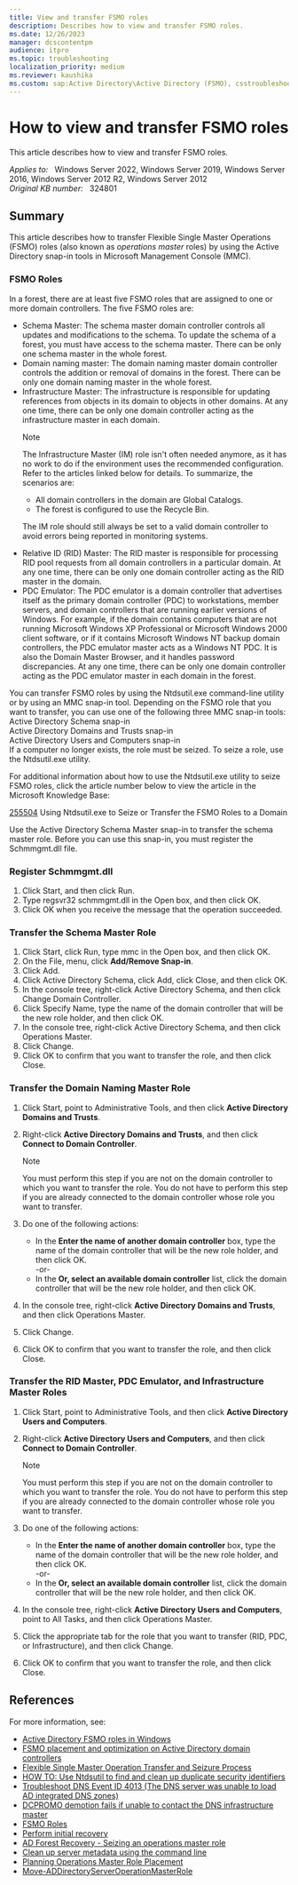 ```yaml
---
title: View and transfer FSMO roles
description: Describes how to view and transfer FSMO roles.
ms.date: 12/26/2023
manager: dcscontentpm
audience: itpro
ms.topic: troubleshooting
localization_priority: medium
ms.reviewer: kaushika
ms.custom: sap:Active Directory\Active Directory (FSMO), csstroubleshoot
---
```

# How to view and transfer FSMO roles  

This article describes how to view and transfer FSMO roles.

_Applies to:_ &nbsp; Windows Server 2022, Windows Server 2019, Windows Server 2016, Windows Server 2012 R2, Windows Server 2012  
_Original KB number:_ &nbsp; 324801

## Summary

This article describes how to transfer Flexible Single Master Operations (FSMO) roles (also known as *operations master* roles) by using the Active Directory snap-in tools in Microsoft Management Console (MMC).

### FSMO Roles

In a forest, there are at least five FSMO roles that are assigned to one or more domain controllers. The five FSMO roles are:

- Schema Master: The schema master domain controller controls all updates and modifications to the schema. To update the schema of a forest, you must have access to the schema master. There can be only one schema master in the whole forest.
- Domain naming master: The domain naming master domain controller controls the addition or removal of domains in the forest. There can be only one domain naming master in the whole forest.
- Infrastructure Master: The infrastructure is responsible for updating references from objects in its domain to objects in other domains. At any one time, there can be only one domain controller acting as the infrastructure master in each domain.
    > [!NOTE]
    > The Infrastructure Master (IM) role isn't often needed anymore, as it has no work to do if the environment uses the recommended configuration. Refer to the articles linked below for details. To summarize, the scenarios are:
    >
    > - All domain controllers in the domain are Global Catalogs.
    > - The forest is configured to use the Recycle Bin.
    > 
    > The IM role should still always be set to a valid domain controller to avoid errors being reported in monitoring systems.
- Relative ID (RID) Master: The RID master is responsible for processing RID pool requests from all domain controllers in a particular domain. At any one time, there can be only one domain controller acting as the RID master in the domain.
- PDC Emulator: The PDC emulator is a domain controller that advertises itself as the primary domain controller (PDC) to workstations, member servers, and domain controllers that are running earlier versions of Windows. For example, if the domain contains computers that are not running Microsoft Windows XP Professional or Microsoft Windows 2000 client software, or if it contains Microsoft Windows NT backup domain controllers, the PDC emulator master acts as a Windows NT PDC. It is also the Domain Master Browser, and it handles password discrepancies. At any one time, there can be only one domain controller acting as the PDC emulator master in each domain in the forest.  

You can transfer FSMO roles by using the Ntdsutil.exe command-line utility or by using an MMC snap-in tool. Depending on the FSMO role that you want to transfer, you can use one of the following three MMC snap-in tools:  
Active Directory Schema snap-in  
Active Directory Domains and Trusts snap-in  
Active Directory Users and Computers snap-in  
If a computer no longer exists, the role must be seized. To seize a role, use the Ntdsutil.exe utility.

For additional information about how to use the Ntdsutil.exe utility to seize FSMO roles, click the article number below to view the article in the Microsoft Knowledge Base:

[255504](https://support.microsoft.com/help/255504) Using Ntdsutil.exe to Seize or Transfer the FSMO Roles to a Domain

Use the Active Directory Schema Master snap-in to transfer the schema master role. Before you can use this snap-in, you must register the Schmmgmt.dll file.

### Register Schmmgmt.dll

1. Click Start, and then click Run.
2. Type regsvr32 schmmgmt.dll in the Open box, and then click OK.
3. Click OK when you receive the message that the operation succeeded.

### Transfer the Schema Master Role

1. Click Start, click Run, type mmc in the Open box, and then click OK.
2. On the File, menu, click **Add/Remove Snap-in**.
3. Click Add.
4. Click Active Directory Schema, click Add, click Close, and then click OK.
5. In the console tree, right-click Active Directory Schema, and then click Change Domain Controller.
6. Click Specify Name, type the name of the domain controller that will be the new role holder, and then click OK.
7. In the console tree, right-click Active Directory Schema, and then click Operations Master.
8. Click Change.
9. Click OK to confirm that you want to transfer the role, and then click Close.

### Transfer the Domain Naming Master Role

1. Click Start, point to Administrative Tools, and then click **Active Directory Domains and Trusts**.
2. Right-click **Active Directory Domains and Trusts**, and then click **Connect to Domain Controller**.

    >[!NOTE]
    >You must perform this step if you are not on the domain controller to which you want to transfer the role. You do not have to perform this step if you are already connected to the domain controller whose role you want to transfer.  

3. Do one of the following actions:

    - In the **Enter the name of another domain controller** box, type the name of the domain controller that will be the new role holder, and then click OK.  
    -or-
    - In the **Or, select an available domain controller** list, click the domain controller that will be the new role holder, and then click OK.
4. In the console tree, right-click **Active Directory Domains and Trusts**, and then click Operations Master.
5. Click Change.
6. Click OK to confirm that you want to transfer the role, and then click Close.

### Transfer the RID Master, PDC Emulator, and Infrastructure Master Roles

1. Click Start, point to Administrative Tools, and then click **Active Directory Users and Computers**.
2. Right-click **Active Directory Users and Computers**, and then click **Connect to Domain Controller**.

    >[!NOTE]
    >You must perform this step if you are not on the domain controller to which you want to transfer the role. You do not have to perform this step if you are already connected to the domain controller whose role you want to transfer.
3. Do one of the following actions:

    - In the **Enter the name of another domain controller** box, type the name of the domain controller that will be the new role holder, and then click OK.  
    -or-
    - In the **Or, select an available domain controller** list, click the domain controller that will be the new role holder, and then click OK.
4. In the console tree, right-click **Active Directory Users and Computers**, point to All Tasks, and then click Operations Master.
5. Click the appropriate tab for the role that you want to transfer (RID, PDC, or Infrastructure), and then click Change.
6. Click OK to confirm that you want to transfer the role, and then click Close.

## References

For more information, see:

- [Active Directory FSMO roles in Windows](fsmo-roles.md)
- [FSMO placement and optimization on Active Directory domain controllers](https://support.microsoft.com/help/223346)
- [Flexible Single Master Operation Transfer and Seizure Process](https://support.microsoft.com/help/223787)
- [HOW TO: Use Ntdsutil to find and clean up duplicate security identifiers](https://support.microsoft.com/help/816099)
- [Troubleshoot DNS Event ID 4013 (The DNS server was unable to load AD integrated DNS zones)](https://support.microsoft.com/help/2001093)
- [DCPROMO demotion fails if unable to contact the DNS infrastructure master](https://support.microsoft.com/help/2694933)
- [FSMO Roles](/openspecs/windows_protocols/ms-adts/2aae4593-66fa-4d89-a921-1625b19af5b7)
- [Perform initial recovery](/windows-server/identity/ad-ds/manage/ad-forest-recovery-perform-initial-recovery)
- [AD Forest Recovery - Seizing an operations master role](/windows-server/identity/ad-ds/manage/ad-forest-recovery-seizing-operations-master-role)
- [Clean up server metadata using the command line](/windows-server/identity/ad-ds/deploy/ad-ds-metadata-cleanup#clean-up-server-metadata-using-the-command-line)
- [Planning Operations Master Role Placement](/windows-server/identity/ad-ds/plan/planning-operations-master-role-placement)
- [Move-ADDirectoryServerOperationMasterRole](/powershell/module/activedirectory/move-addirectoryserveroperationmasterrole)
